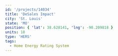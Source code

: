 ```yaml
---
id: '/projects/14034'
title: 'DeSales Impact'
city: 'St. Louis'
state: 'MO'
position: { 'lat': 38.628141, 'lng': -90.209818 }
units: 18
type: 'HERS'
tags:
  - Home Energy Rating System
---
```

